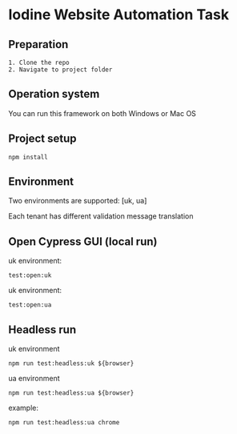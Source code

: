 # Iodine Website Automation Task

## Preparation
```
1. Clone the repo
2. Navigate to project folder
```

## Operation system
You can run this framework on both Windows or Mac OS

## Project setup
```
npm install
```

## Environment
Two environments are supported: [uk, ua]

Each tenant has different validation message translation

## Open Cypress GUI (local run)
uk environment:
```
test:open:uk
```

uk environment:
```
test:open:ua
```

## Headless run
uk environment
```
npm run test:headless:uk ${browser}
```

ua environment
```
npm run test:headless:ua ${browser}
```

example:
```
npm run test:headless:ua chrome
```
